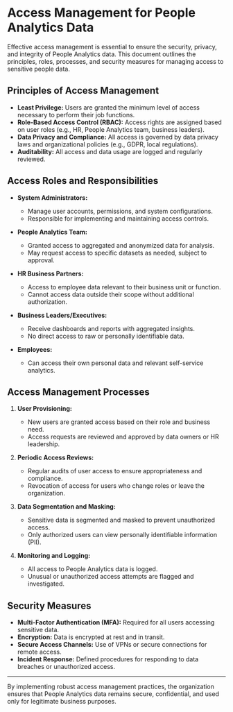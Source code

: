 # Access Management for People Analytics Data

Effective access management is essential to ensure the security, privacy, and integrity of People Analytics data. This document outlines the principles, roles, processes, and security measures for managing access to sensitive people data.

## Principles of Access Management

- **Least Privilege:** Users are granted the minimum level of access necessary to perform their job functions.
- **Role-Based Access Control (RBAC):** Access rights are assigned based on user roles (e.g., HR, People Analytics team, business leaders).
- **Data Privacy and Compliance:** All access is governed by data privacy laws and organizational policies (e.g., GDPR, local regulations).
- **Auditability:** All access and data usage are logged and regularly reviewed.

## Access Roles and Responsibilities

- **System Administrators:**
  - Manage user accounts, permissions, and system configurations.
  - Responsible for implementing and maintaining access controls.

- **People Analytics Team:**
  - Granted access to aggregated and anonymized data for analysis.
  - May request access to specific datasets as needed, subject to approval.

- **HR Business Partners:**
  - Access to employee data relevant to their business unit or function.
  - Cannot access data outside their scope without additional authorization.

- **Business Leaders/Executives:**
  - Receive dashboards and reports with aggregated insights.
  - No direct access to raw or personally identifiable data.

- **Employees:**
  - Can access their own personal data and relevant self-service analytics.

## Access Management Processes

1. **User Provisioning:**
   - New users are granted access based on their role and business need.
   - Access requests are reviewed and approved by data owners or HR leadership.

2. **Periodic Access Reviews:**
   - Regular audits of user access to ensure appropriateness and compliance.
   - Revocation of access for users who change roles or leave the organization.

3. **Data Segmentation and Masking:**
   - Sensitive data is segmented and masked to prevent unauthorized access.
   - Only authorized users can view personally identifiable information (PII).

4. **Monitoring and Logging:**
   - All access to People Analytics data is logged.
   - Unusual or unauthorized access attempts are flagged and investigated.

## Security Measures

- **Multi-Factor Authentication (MFA):** Required for all users accessing sensitive data.
- **Encryption:** Data is encrypted at rest and in transit.
- **Secure Access Channels:** Use of VPNs or secure connections for remote access.
- **Incident Response:** Defined procedures for responding to data breaches or unauthorized access.

---

By implementing robust access management practices, the organization ensures that People Analytics data remains secure, confidential, and used only for legitimate business purposes. 